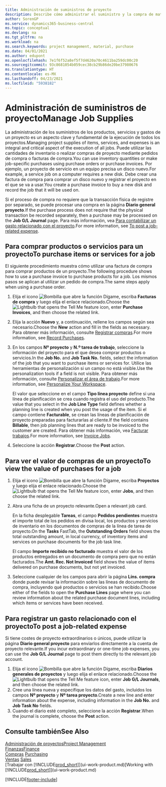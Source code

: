```yaml
---
title: Administración de suministros de proyecto
description: Describe cómo administrar el suministro y la compra de materiales y de servicios para los proyectos.
author: SorenGP
ms.service: dynamics365-business-central
ms.topic: conceptual
ms.devlang: na
ms.tgt_pltfrm: na
ms.workload: na
ms.search.keywords: project management, material, purchase
ms.date: 04/01/2021
ms.author: edupont
ms.openlocfilehash: 7e1f6f52a8ef5f7d4620a70c4611ba259dc00c20
ms.sourcegitcommit: 93c8681054b059cec38cb29b86de20be37980676
ms.translationtype: HT
ms.contentlocale: es-MX
ms.lasthandoff: 04/23/2021
ms.locfileid: "5938182"
---
```

# <a name="manage-job-supplies"></a><span data-ttu-id="c6707-103">Administración de suministros de proyecto</span><span class="sxs-lookup"><span data-stu-id="c6707-103">Manage Job Supplies</span></span>
<span data-ttu-id="c6707-104">La administración de los suministros de los productos, servicios y gastos de un proyecto es un aspecto clave y fundamental de la ejecución de todos los proyectos.</span><span class="sxs-lookup"><span data-stu-id="c6707-104">Managing project supplies of items, services, and expenses is an integral and critical aspect of the execution of all jobs.</span></span> <span data-ttu-id="c6707-105">Puede utilizar las cantidades de inventario o realizar compras de proyecto mediante pedidos de compra o facturas de compra.</span><span class="sxs-lookup"><span data-stu-id="c6707-105">You can use inventory quantities or make job-specific purchases using purchase orders or purchase invoices.</span></span> <span data-ttu-id="c6707-106">Por ejemplo, un proyecto de servicio en un equipo precisa un disco nuevo.</span><span class="sxs-lookup"><span data-stu-id="c6707-106">For example, a service job on a computer requires a new disk.</span></span> <span data-ttu-id="c6707-107">Debe crear una factura de compra para comprar un disco nuevo y registrar el proyecto en el que se va a usar.</span><span class="sxs-lookup"><span data-stu-id="c6707-107">You create a purchase invoice to buy a new disk and record the job that it will be used on.</span></span>

<span data-ttu-id="c6707-108">Si el proceso de compra no requiere que la transacción física de registre por separado, se puede procesar una compra en la página **Diario general proyecto**.</span><span class="sxs-lookup"><span data-stu-id="c6707-108">If the purchase process does not require that the physical transaction be recorded separately, then a purchase may be processed on the **Job G/L Journal** page.</span></span> <span data-ttu-id="c6707-109">Para más información, vea [Para contabilizar un gasto relacionado con el proyecto](projects-how-manage-project-supplies.md#to-post-a-job-related-expense).</span><span class="sxs-lookup"><span data-stu-id="c6707-109">For more information, see [To post a job-related expense](projects-how-manage-project-supplies.md#to-post-a-job-related-expense).</span></span>

## <a name="to-purchase-items-or-services-for-a-job"></a><span data-ttu-id="c6707-110">Para comprar productos o servicios para un proyecto</span><span class="sxs-lookup"><span data-stu-id="c6707-110">To purchase items or services for a job</span></span>
<span data-ttu-id="c6707-111">El siguiente procedimiento muestra cómo utilizar una factura de compra para comprar productos de un proyecto.</span><span class="sxs-lookup"><span data-stu-id="c6707-111">The following procedure shows how to use a purchase invoice to purchase products for a job.</span></span> <span data-ttu-id="c6707-112">Los mismos pasos se aplican al utilizar un pedido de compra.</span><span class="sxs-lookup"><span data-stu-id="c6707-112">The same steps apply when using a purchase order.</span></span>  

1. <span data-ttu-id="c6707-113">Elija el icono ![Bombilla que abre la función Dígame](media/ui-search/search_small.png "Dígame qué desea hacer"), escriba **Facturas de compra** y luego elija el enlace relacionado.</span><span class="sxs-lookup"><span data-stu-id="c6707-113">Choose the ![Lightbulb that opens the Tell Me feature](media/ui-search/search_small.png "Tell me what you want to do") icon, enter **Purchase Invoices**, and then choose the related link.</span></span>  
2. <span data-ttu-id="c6707-114">Elija la acción **Nuevo** y, a continuación, rellene los campos según sea necesario.</span><span class="sxs-lookup"><span data-stu-id="c6707-114">Choose the **New** action and fill in the fields as necessary.</span></span> <span data-ttu-id="c6707-115">Para obtener más información, consulte [Registrar compras](purchasing-how-record-purchases.md).</span><span class="sxs-lookup"><span data-stu-id="c6707-115">For more information, see [Record Purchases](purchasing-how-record-purchases.md).</span></span>
3. <span data-ttu-id="c6707-116">En los campos **Nº proyecto** y **N.º tarea de trabajo**, seleccione la información del proyecto para el que desea comprar productos o servicios.</span><span class="sxs-lookup"><span data-stu-id="c6707-116">In the **Job No.** and **Job Task No.** fields, select the information of the job that you want to purchase items or services for.</span></span> <span data-ttu-id="c6707-117">Utilice las herramientas de personalización si un campo no está visible.</span><span class="sxs-lookup"><span data-stu-id="c6707-117">Use the personalization tools if a field is not visible.</span></span> <span data-ttu-id="c6707-118">Para obtener más información, consulte [Personalizar el área de trabajo](ui-personalization-user.md).</span><span class="sxs-lookup"><span data-stu-id="c6707-118">For more information, see [Personalize Your Workspace](ui-personalization-user.md).</span></span>

    <span data-ttu-id="c6707-119">El valor que seleccione en el campo **Tipo línea proyecto** define si una línea de planificación se crea cuando registra el uso del producto.</span><span class="sxs-lookup"><span data-stu-id="c6707-119">The value that you select in the **Job Line Type** field defines whether a planning line is created when you post the usage of the item.</span></span> <span data-ttu-id="c6707-120">Si el campo contiene **Facturable**, se crean las líneas de planificación de proyecto preparadas para facturarlas al cliente.</span><span class="sxs-lookup"><span data-stu-id="c6707-120">If the field contains **Billable**, then job planning lines that are ready to be invoiced to the customer are created.</span></span> <span data-ttu-id="c6707-121">Para obtener más información, vea [Facturar trabajos](projects-how-invoice-jobs.md).</span><span class="sxs-lookup"><span data-stu-id="c6707-121">For more information, see [Invoice Jobs](projects-how-invoice-jobs.md).</span></span>
4. <span data-ttu-id="c6707-122">Seleccione la acción **Registrar**.</span><span class="sxs-lookup"><span data-stu-id="c6707-122">Choose the **Post** action.</span></span>

## <a name="to-view-the-value-of-purchases-for-a-job"></a><span data-ttu-id="c6707-123">Para ver el valor de compras de un proyecto</span><span class="sxs-lookup"><span data-stu-id="c6707-123">To view the value of purchases for a job</span></span>
1. <span data-ttu-id="c6707-124">Elija el icono ![Bombilla que abre la función Dígame](media/ui-search/search_small.png "Dígame qué desea hacer"), escriba **Proyectos** y luego elija el enlace relacionado.</span><span class="sxs-lookup"><span data-stu-id="c6707-124">Choose the ![Lightbulb that opens the Tell Me feature](media/ui-search/search_small.png "Tell me what you want to do") icon, enter **Jobs**, and then choose the related link.</span></span>
2. <span data-ttu-id="c6707-125">Abra una ficha de un proyecto relevante.</span><span class="sxs-lookup"><span data-stu-id="c6707-125">Open a relevant job card.</span></span>

    <span data-ttu-id="c6707-126">En la ficha desplegable **Tareas**, el campo **Pedidos pendientes** muestra el importe total de los pedidos en divisa local, los productos y servicios de inventario en los documentos de compras de la línea de tarea de proyecto.</span><span class="sxs-lookup"><span data-stu-id="c6707-126">On the **Tasks** FastTab, the **Outstanding Orders** field shows the total outstanding amount, in local currency, of inventory items and services on purchase documents for the job task line.</span></span>  

    <span data-ttu-id="c6707-127">El campo **Importe recibido no facturado** muestra el valor de los productos entregados en un documento de compra pero que no están facturados.</span><span class="sxs-lookup"><span data-stu-id="c6707-127">The **Amt. Rec. Not Invoiced** field shows the value of items delivered on purchase documents, but not yet invoiced.</span></span>  
3. <span data-ttu-id="c6707-128">Seleccione cualquier de los campos para abrir la página **Líns. compra** donde puede revisar la información sobre las líneas de documento de compra, incluyendo qué productos o servicios se han recibido.</span><span class="sxs-lookup"><span data-stu-id="c6707-128">Choose either of the fields to open the **Purchase Lines** page where you can review information about the related purchase document lines, including which items or services have been received.</span></span>

## <a name="to-post-a-job-related-expense"></a><span data-ttu-id="c6707-129">Para registrar un gasto relacionado con el proyecto</span><span class="sxs-lookup"><span data-stu-id="c6707-129">To post a job-related expense</span></span>
<span data-ttu-id="c6707-130">Si tiene costes de proyecto extraordinarios o únicos, puede utilizar la página **Diario general proyecto** para enviarlos directamente a la cuenta de proyecto relevante.</span><span class="sxs-lookup"><span data-stu-id="c6707-130">If you incur extraordinary or one-time job expenses, you can use the **Job G/L Journal** page to post them directly to the relevant job account.</span></span>

1. <span data-ttu-id="c6707-131">Elija el icono ![Bombilla que abre la función Dígame](media/ui-search/search_small.png "Dígame qué desea hacer"), escriba **Diarios generales de proyectos** y luego elija el enlace relacionado.</span><span class="sxs-lookup"><span data-stu-id="c6707-131">Choose the ![Lightbulb that opens the Tell Me feature](media/ui-search/search_small.png "Tell me what you want to do") icon, enter **Job G/L Journals**, and then choose the related link.</span></span>  
2. <span data-ttu-id="c6707-132">Cree una línea nueva y especifique los datos del gasto, incluidos los campos **Nº proyecto** y **Nº tarea proyecto**.</span><span class="sxs-lookup"><span data-stu-id="c6707-132">Create a new line and enter information about the expense, including information in the **Job No.** and **Job Task No** fields.</span></span>  
3. <span data-ttu-id="c6707-133">Cuando el diario esté completo, seleccione la acción **Registrar**.</span><span class="sxs-lookup"><span data-stu-id="c6707-133">When the journal is complete, choose the **Post** action.</span></span>

## <a name="see-also"></a><span data-ttu-id="c6707-134">Consulte también</span><span class="sxs-lookup"><span data-stu-id="c6707-134">See Also</span></span>
[<span data-ttu-id="c6707-135">Administración de proyectos</span><span class="sxs-lookup"><span data-stu-id="c6707-135">Project Management</span></span>](projects-manage-projects.md)  
[<span data-ttu-id="c6707-136">Finanzas</span><span class="sxs-lookup"><span data-stu-id="c6707-136">Finance</span></span>](finance.md)  
<span data-ttu-id="c6707-137">[Compras](purchasing-manage-purchasing.md)       </span><span class="sxs-lookup"><span data-stu-id="c6707-137">[Purchasing](purchasing-manage-purchasing.md)       </span></span>  
<span data-ttu-id="c6707-138">[Ventas](sales-manage-sales.md)    </span><span class="sxs-lookup"><span data-stu-id="c6707-138">[Sales](sales-manage-sales.md)    </span></span>  
<span data-ttu-id="c6707-139">[Trabajar con [!INCLUDE[prod_short](includes/prod_short.md)]](ui-work-product.md)</span><span class="sxs-lookup"><span data-stu-id="c6707-139">[Working with [!INCLUDE[prod_short](includes/prod_short.md)]](ui-work-product.md)</span></span>  


[!INCLUDE[footer-include](includes/footer-banner.md)]
